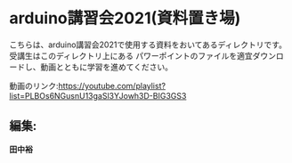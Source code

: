 
# arduino講習会2021(資料置き場) 
こちらは、arduino講習会2021で使用する資料をおいてあるディレクトリです。受講生はこのディレクトリ上にある
パワーポイントのファイルを適宜ダウンロードし、動画とともに学習を進めてください。
  
動画のリンク:https://youtube.com/playlist?list=PLBOs6NGusnU13gaSl3YJowh3D-BIG3GS3
## 編集:  
**田中裕**  
